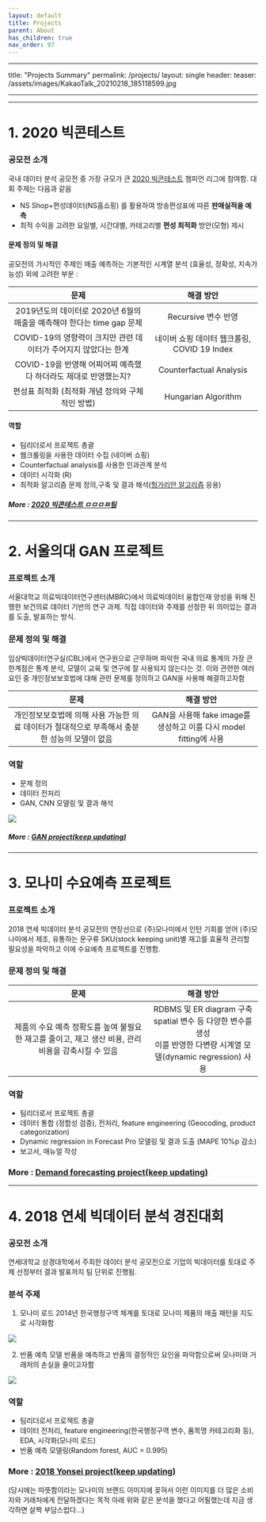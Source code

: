 ```yaml
---
layout: default
title: Projects
parent: About
has_children: true
nav_order: 97
---
```


---
title: "Projects Summary"
permalink: /projects/
layout: single
header:
  teaser: /assets/images/KakaoTalk_20210218_185118599.jpg

---

***

# 1. 2020 빅콘테스트


### 공모전 소개

국내 데이터 분석 공모전 중 가장 규모가 큰 [2020 빅콘테스트](https://www.bigcontest.or.kr/index.php) 챔피언 리그에 참여함. 대회 주제는 다음과 같음

* NS Shop+편성데이터(NS홈쇼핑) 를 활용하여 방송편성표에 따른 **판매실적을 예측**
* 최적 수익을 고려한 요일별, 시간대별, 카테고리별 **편성 최적화** 방안(모형) 제시


#### 문제 정의 및 해결

공모전의 가시적인 주제인 매출 예측하는 기본적인 시계열 분석 (효율성, 정확성, 지속가능성) 외에 고려한 부분 :

|                             문제                             |                  해결 방안                  |
| :----------------------------------------------------------: | :-----------------------------------------: |
| 2019년도의 데이터로 2020년 6월의 매출을 예측해야 한다는 time gap 문제 |             Recursive 변수 반영             |
| COVID-19의 영향력이 크지만 관련 데이터가 주어지지 않았다는 한계 | 네이버 쇼핑 데이터 웹크롤링, COVID 19 Index |
| COVID-19을 반영해 어찌어찌 예측했다 하더라도 제대로 반영했는지? |           Counterfactual Analysis           |
|       편성표 최적화 (최적화 개념 정의와 구체적인 방법)       |             Hungarian Algorithm             |


#### 역할

* 팀리더로서 프로젝트 총괄
* 웹크롤링을 사용한 데이터 수집 (네이버 쇼핑)
* Counterfactual analysis를 사용한 인과관계 분석
* 데이터 시각화 (R)
* 최적화 알고리즘 문제 정의,구축 및 결과 해석([헝가리안 알고리즘](https://en.wikipedia.org/wiki/Hungarian_algorithm) 응용)


##### More : [**2020 빅콘테스트 ㅁㅁㅁㅉ팀**](https://s-seo.github.io/projects/bigcon)


***


# 2. 서울의대 GAN 프로젝트

### 프로젝트 소개

서울대학교 의료빅데이터연구센터(MBRC)에서 의료빅데이터 융합인재 양성을 위해 진행한 보건의료 데이터 기반의 연구 과제. 직접 데이터와 주제를 선정한 뒤 의미있는 결과를 도출, 발표하는 방식.


### 문제 정의 및 해결

임상빅데이터연구실(CBL)에서 연구원으로 근무하며 파악한 국내 의료 통계의 가장 큰 한계점은 통계 분석, 모델이 교육 및 연구에 잘 사용되지 않는다는 것. 이와 관련한 여러 요인 중 개인정보보호법에 대해 관련 문제를 정의하고 GAN을 사용해 해결하고자함

|                             문제                             |                          해결 방안                           |
| :----------------------------------------------------------: | :----------------------------------------------------------: |
| 개인정보보호법에 의해 사용 가능한 의료 데이터가 절대적으로 부족해서 충분한 성능의 모델이 없음 | GAN을 사용해 fake image를 생성하고 이를 다시 model fitting에 사용 |


### 역할

* 문제 정의
* 데이터 전처리
* GAN, CNN 모델링 및 결과 해석

![](https://s-seo.github.io/assets/images/project_gan_1.PNG) 

##### More : [**GAN project(keep updating)**](https://s-seo.github.io/projects/GAN)


***


# 3. 모나미 수요예측 프로젝트

### 프로젝트 소개

2018 연세 빅데이터 분석 공모전의 연장선으로 (주)모나미에서 인턴 기회를 얻어 (주)모나미에서 제조, 유통하는 문구류 SKU(stock keeping unit)별 재고를 효율적 관리할 필요성을 파악하고 이에 수요예측 프로젝트를 진행함.

### 문제 정의 및 해결

|                             문제                             |                          해결 방안                           |
| :----------------------------------------------------------: | :----------------------------------------------------------: |
| 제품의 수요 예측 정확도를 높여 불필요한 재고를 줄이고, 재고 생산 비용, 관리 비용을 감축시킬 수 있음 | RDBMS 및 ER diagram 구축  <br> spatial 변수 등 다양한 변수를 생성 <br> 이를 반영한 다변량 시계열 모델(dynamic regression) 사용 |

### 역할

* 팀리더로서 프로젝트 총괄
* 데이터 통합 (정합성 검증), 전처리, feature engineering (Geocoding, product categorization)
* Dynamic regression in Forecast Pro 모델링 및 결과 도출 (MAPE 10%p 감소)
* 보고서, 매뉴얼 작성 


### More : [**Demand forecasting project(keep updating)**](https://s-seo.github.io/projects/monami)


***

# 4. 2018 연세 빅데이터 분석 경진대회

### 공모전 소개 

연세대학교 상경대학에서 주최한 데이터 분석 공모전으로 기업의 빅데이터를 토대로 주제 선정부터 결과 발표까지 팀 단위로 진행됨.


### 분석 주제

1. 모나미 로드
   2014년 한국행정구역 체계를 토대로 모나미 제품의 매출 패턴을 지도로 시각화함

![](https://s-seo.github.io/assets/images/project_yonsei_1.PNG) 


2. 반품 예측 모델
   반품을 예측하고 반품의 결정적인 요인을 파악함으로써 모나미와 거래처의 손실을 줄이고자함

![](https://s-seo.github.io/assets/images/project_yonsei_2.PNG) 


### 역할

* 팀리더로서 프로젝트 총괄 
* 데이터 전처리, feature engineering(한국행정구역 변수, 품목명 카테고리화 등), EDA, 시각화(모나미 로드)
* 반품 예측 모델링(Random forest, AUC = 0.995)

### More : [**2018 Yonsei project(keep updating)**](https://s-seo.github.io/projects/yonsei)

(당시에는 따뜻함이라는 모나미의 브랜드 이미지에 꽂혀서 이런 이미지를 더 많은 소비자와 거래처에게 전달하겠다는 목적 아래 위와 같은 분석을 했다고 어필했는데 지금 생각하면 살짝 부담스럽다...)









